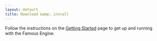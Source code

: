 ```yaml
---
layout: default
title: Download &amp; install
---
```


Follow the instructions on the [Getting Started](/get-started.html) page to get up and running with the Famous Engine.
